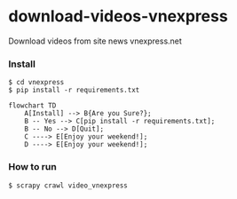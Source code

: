 # download-videos-vnexpress
Download videos from site news vnexpress.net

### Install
```
$ cd vnexpress
$ pip install -r requirements.txt
```

```mermaid
flowchart TD
    A[Install] --> B{Are you Sure?};
    B -- Yes --> C[pip install -r requirements.txt];
    B -- No --> D[Quit];
    C ----> E[Enjoy your weekend!];
    D ----> E[Enjoy your weekend!];
```

### How to run
```
$ scrapy crawl video_vnexpress
```
